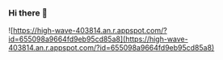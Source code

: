 ### Hi there 👋

![https://high-wave-403814.an.r.appspot.com/?id=655098a9664fd9eb95cd85a8](https://high-wave-403814.an.r.appspot.com/?id=655098a9664fd9eb95cd85a8)
